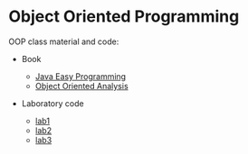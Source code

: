 # Object Oriented Programming 

OOP class material and code:
- Book

   - [Java Easy Programming](https://github.com/mega2799/OOP/blob/main/JAVA%20Easy%20Java%20Programming%20for%20Beginners%2C%20Your%20Step-By-Step%20Guide%20to%20Learning%20Java%20Programming%20(%20PDFDrive%20).pdf)
   - [Object Oriented Analysis](https://github.com/mega2799/OOP/blob/main/Object-Oriented%20Analysis%2C%20Design%20and%20Implementation%20An%20Integrated%20Approach%20(%20PDFDrive%20).pdf) 
- Laboratory code 
   - [lab1](https://github.com/mega2799/OOP/lab01)
    - [lab2](http://github.com/mega2799/OOP/lab02)
    -  [lab3](http://github.com/mega2799/OOP/lab03)
